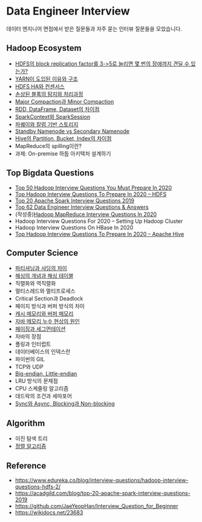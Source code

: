 # Data Engineer Interview

데이터 엔지니어 면접에서 받은 질문들과 자주 묻는 인터뷰 질문들을 모았습니다.


## Hadoop Ecosystem
- [HDFS의 block replication factor를 3->5로 늘리면 몇 번의 장애까지 견딜 수 있는가?](hadoop/hdfs_replication_and_fault_tolerance.md)
- [YARN이 도입된 이유와 구조](hadoop/why_use_yarn.md)
- [HDFS HA와 컨센서스](hadoop/hdfs_ha_and_consensus.md)
- [손상된 블록의 탐지와 처리과정](hadoop/hdfs_block_scanner.md)
- [Major Compaction과 Minor Compaction](hadoop/hbase_compaction.md)
- [RDD, DataFrame, Dataset의 차이점](hadoop/rdd_df_ds.md)
- [SparkContext와 SparkSession](hadoop/sparkcontext_sparksession.md)
- [파퀘이와 칼럼 기반 스토리지](hadoop/parquet_and_column_based_storage.md)
- [Standby Namenode vs Secondary Namenode](hadoop/standbynn_secondarynn.md)
- [Hive의 Partition, Bucket, Index의 차이점](hadoop/hive_partition_bucket_index.md)
- MapReduce의 spilling이란?
- 과제: On-premise 하둡 아키텍처 설계하기

## Top Bigdata Questions
- [Top 50 Hadoop Interview Questions You Must Prepare In 2020](top_bigdata_questions/top_50_hadoop_interview_questions_in_2020.md)
- [Top Hadoop Interview Questions To Prepare In 2020 – HDFS](top_bigdata_questions/top_hadoop_interview_questions_in_2020_hdfs.md)
- [Top 20 Apache Spark Interview Questions 2019](top_bigdata_questions/top_20_apache_spark_interview_questions_2019.md)
- [Top 62 Data Engineer Interview Questions & Answers](top_bigdata_questions/top_62_data_engineer_interview_questions.md)
- (작성중)[Hadoop MapReduce Interview Questions In 2020](top_bigdata_questions/hadoop_mapreduce_interview_questions_in_2020.md)
- Hadoop Interview Questions For 2020 – Setting Up Hadoop Cluster
- Hadoop Interview Questions On HBase In 2020
- [Top Hadoop Interview Questions To Prepare In 2020 – Apache Hive](top_bigdata_questions/top_hadoop_interview_questions-hive.md)

## Computer Science
- [파티셔닝과 샤딩의 차이](computer_science/partitioning_vs_sharding.md)
- [해싱의 개념과 해싱 테이블](computer_science/hash_table.md)
- 직렬화와 역직렬화
- 멀티스레드와 멀티프로세스
- Critical Section과 Deadlock
- 페이지 방식과 버퍼 방식의 차이
- [캐시 메모리와 버퍼 메모리](computer_science/difference_between_cache_and_buffer.md)
- [자바 메모리 누수 현상의 원인](computer_science/understanding_memory_leaks_in_java.md)
- [페이징과 세그먼테이션](computer_science/paging_segmentation.md)
- 자바의 장점
- 폴링과 인터럽트
- 데이터베이스의 인덱스란
- 파이썬의 GIL
- TCP와 UDP
- [Big-endian, Little-endian](computer_science/big_endian_little_endian.md)
- LRU 방식의 문제점
- CPU 스케줄링 알고리즘
- 데드락의 조건과 세마포어
- [Sync와 Async, Blocking과 Non-blocking](computer_science/sync_async_block_nonblock.md)

## Algorithm
- 이진 탐색 트리
- [정렬 알고리즘](algorithm/sorting_algorithm.md)

## Reference
- https://www.edureka.co/blog/interview-questions/hadoop-interview-questions-hdfs-2/
- https://acadgild.com/blog/top-20-apache-spark-interview-questions-2019
- https://github.com/JaeYeopHan/Interview_Question_for_Beginner
- https://wikidocs.net/23683
